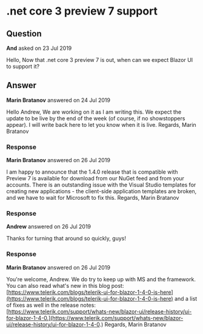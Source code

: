 # .net core 3 preview 7 support

## Question

**And** asked on 23 Jul 2019

Hello, Now that .net core 3 preview 7 is out, when can we expect Blazor UI to support it?

## Answer

**Marin Bratanov** answered on 24 Jul 2019

Hello Andrew, We are working on it as I am writing this. We expect the update to be live by the end of the week (of course, if no showstoppers appear). I will write back here to let you know when it is live. Regards, Marin Bratanov

### Response

**Marin Bratanov** answered on 26 Jul 2019

I am happy to announce that the 1.4.0 release that is compatible with Preview 7 is available for download from our NuGet feed and from your accounts. There is an outstanding issue with the Visual Studio templates for creating new applications - the client-side application templates are broken, and we have to wait for Microsoft to fix this. Regards, Marin Bratanov

### Response

**Andrew** answered on 26 Jul 2019

Thanks for turning that around so quickly, guys!

### Response

**Marin Bratanov** answered on 26 Jul 2019

You're welcome, Andrew. We do try to keep up with MS and the framework. You can also read what's new in this blog post: [https://www.telerik.com/blogs/telerik-ui-for-blazor-1-4-0-is-here](https://www.telerik.com/blogs/telerik-ui-for-blazor-1-4-0-is-here) and a list of fixes as well in the release notes: [https://www.telerik.com/support/whats-new/blazor-ui/release-history/ui-for-blazor-1-4-0.](https://www.telerik.com/support/whats-new/blazor-ui/release-history/ui-for-blazor-1-4-0.) Regards, Marin Bratanov
